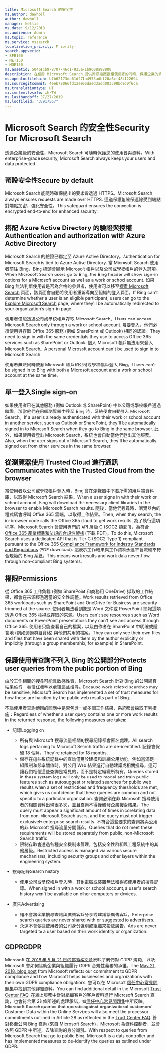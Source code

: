 ```yaml
---
title: Microsoft Search 的安全性
ms.author: dawholl
author: dawholl
manager: kellis
ms.date: 9/12/2018
ms.audience: Admin
ms.topic: reference
ms.service: mssearch
localization_priority: Priority
search.appverid:
- BFB160
- MET150
- MOE150
ms.assetid: 50461cb9-8707-46c1-935a-1b9608a98800
description: 在使用 Microsoft Search 提供資訊給獲授權使用者的同時，保護企業的資料與使用者
ms.openlocfilehash: b7b62173dc61d271a4953adbf20a6cf48b122694
ms.sourcegitcommit: 4eeb78066fd13e906daed3add003398bd9d0f6ca
ms.translationtype: HT
ms.contentlocale: zh-TW
ms.lasthandoff: 07/27/2019
ms.locfileid: "35917567"
---
```

# <a name="security-for-microsoft-search"></a><span data-ttu-id="1b705-103">Microsoft Search 的安全性</span><span class="sxs-lookup"><span data-stu-id="1b705-103">Security for Microsoft Search</span></span>

<span data-ttu-id="1b705-104">透過企業級的安全性，Microsoft Search 可隨時保護您的使用者與資料。</span><span class="sxs-lookup"><span data-stu-id="1b705-104">With enterprise-grade security, Microsoft Search always keeps your users and data protected.</span></span>


## <a name="secure-by-default"></a><span data-ttu-id="1b705-105">預設安全性</span><span class="sxs-lookup"><span data-stu-id="1b705-105">Secure by default</span></span>

<span data-ttu-id="1b705-106">Microsoft Search 能隨時確保提出的要求皆透過 HTTPS。</span><span class="sxs-lookup"><span data-stu-id="1b705-106">Microsoft Search always ensures requests are made over HTTPS.</span></span> <span data-ttu-id="1b705-107">這道保護能確保連線受到端點對端點加密，強化安全性。</span><span class="sxs-lookup"><span data-stu-id="1b705-107">This safeguard ensures the connection is encrypted end-to-end for enhanced security.</span></span>
  
## <a name="authentication-and-authorization-with-azure-active-directory"></a><span data-ttu-id="1b705-108">搭配 Azure Active Directory 的驗證與授權</span><span class="sxs-lookup"><span data-stu-id="1b705-108">Authentication and authorization with Azure Active Directory</span></span>

<span data-ttu-id="1b705-109">Microsoft Search 的驗證已綁定至 Azure Active Directory。</span><span class="sxs-lookup"><span data-stu-id="1b705-109">Authentication for Microsoft Search is tied to Azure Active Directory.</span></span> <span data-ttu-id="1b705-110">當 Microsoft Search 使用者前往 Bing，Bing 標頭會顯示 Microsoft 帳戶以及公司或學校帳戶的登入選項。</span><span class="sxs-lookup"><span data-stu-id="1b705-110">When Microsoft Search users go to Bing, the Bing header will show sign-in options for a Microsoft account as well as a work or school account.</span></span> <span data-ttu-id="1b705-111">如果 Bing 無法判斷使用者是否為合格的參與者，使用者可以移至[探索 Microsoft Search](https://www.bing.com/business/explore) 頁面，該頁面會自動將使用者重新導向至組織的登入頁面。</span><span class="sxs-lookup"><span data-stu-id="1b705-111">If Bing can't determine whether a user is an eligible participant, users can go to the [Explore Microsoft Search](https://www.bing.com/business/explore) page, where they'll be automatically redirected to your organization's sign-in page.</span></span>
  
<span data-ttu-id="1b705-112">使用者僅能透過公司或學校帳戶存取 Microsoft Search。</span><span class="sxs-lookup"><span data-stu-id="1b705-112">Users can access Microsoft Search only through a work or school account.</span></span> <span data-ttu-id="1b705-113">若要登入，他們必須使用與存取 Office 365 服務 (例如 SharePoint 或 Outlook) 相同的認證。</span><span class="sxs-lookup"><span data-stu-id="1b705-113">They need to sign in with the same credentials they use to access Office 365 services such as SharePoint or Outlook.</span></span> <span data-ttu-id="1b705-114">個人 Microsoft 帳戶無法用來登入 Microsoft Search。</span><span class="sxs-lookup"><span data-stu-id="1b705-114">A personal Microsoft account can't be used to sign in to Microsoft Search.</span></span>
  
<span data-ttu-id="1b705-115">使用者無法同時使用 Microsoft 帳戶和公司或學校帳戶登入 Bing。</span><span class="sxs-lookup"><span data-stu-id="1b705-115">Users can't be signed in to Bing with both a Microsoft account and a work or school account at the same time.</span></span>
  
## <a name="single-sign-on"></a><span data-ttu-id="1b705-116">單一登入</span><span class="sxs-lookup"><span data-stu-id="1b705-116">Single sign-on</span></span>

<span data-ttu-id="1b705-117">如果使用者已在其他服務 (例如 Outlook 或 SharePoint) 中以公司或學校帳戶通過驗證，那當他們在同個瀏覽器中移至 Bing 時，系統便會自動登入 Microsoft Search。</span><span class="sxs-lookup"><span data-stu-id="1b705-117">If a user is already authenticated with their work or school account in another service, such as Outlook or SharePoint, they'll be automatically signed in to Microsoft Search when they go to Bing in the same browser.</span></span> <span data-ttu-id="1b705-118">此外，如果使用者登出 Microsoft Search，系統也會自動當他們登出其他服務。</span><span class="sxs-lookup"><span data-stu-id="1b705-118">Also, when the user signs out of Microsoft Search, they'll be automatically signed out from other services in the same browser.</span></span>
  
## <a name="communicates-with-the-trusted-cloud-from-the-browser"></a><span data-ttu-id="1b705-119">從瀏覽器使用 Trusted Cloud 進行通訊</span><span class="sxs-lookup"><span data-stu-id="1b705-119">Communicates with the Trusted Cloud from the browser</span></span>

<span data-ttu-id="1b705-120">當使用者以公司或學校帳戶登入時，Bing 會在瀏覽器中下載所需的用戶端資料庫，以取得 Microsoft Search 結果。</span><span class="sxs-lookup"><span data-stu-id="1b705-120">When a user signs in with their work or school account, Bing will download the necessary client libraries to the browser to enable Microsoft Search results.</span></span> <span data-ttu-id="1b705-121">隨後，當他們搜尋時，瀏覽器內的程式碼會呼叫 Office 365 雲端，以取得工作結果。</span><span class="sxs-lookup"><span data-stu-id="1b705-121">Then, when they search, the in-browser code calls the Office 365 cloud to get work results.</span></span> <span data-ttu-id="1b705-122">為了執行這項程序，Microsoft Search 會使用專門的 API 層級 C (SOC2 類型 1)，為[符合 Office 365 產業標準和法規的合規性架構](https://download.microsoft.com/download/B/2/7/B27B3EF3-8849-4C18-8BA4-5AD755728620/Compliance%20Framework_customer%20guidance.pdf) (下載 PDF)。</span><span class="sxs-lookup"><span data-stu-id="1b705-122">To do this, Microsoft Search uses a dedicated API that is Tier C (SOC2 Type 1) compliant pursuant to the Office 365 [Compliance Framework for Industry Standards and Regulations](https://download.microsoft.com/download/B/2/7/B27B3EF3-8849-4C18-8BA4-5AD755728620/Compliance%20Framework_customer%20guidance.pdf) (PDF download).</span></span> <span data-ttu-id="1b705-123">這表示工作結果與工作資料永遠不會流經不符合規範的 Bing 系統。</span><span class="sxs-lookup"><span data-stu-id="1b705-123">This means work results and work data never flow through non-compliant Bing systems.</span></span> 
  
## <a name="permissions"></a><span data-ttu-id="1b705-124">權限</span><span class="sxs-lookup"><span data-stu-id="1b705-124">Permissions</span></span>

<span data-ttu-id="1b705-125">從 Office 365 工作負載 (例如 SharePoint 和商務用 OneDrive) 擷取的工作結果，都會在來源經過適當的安全性調整。</span><span class="sxs-lookup"><span data-stu-id="1b705-125">Work results retrieved from Office 365 workloads such as SharePoint and OneDrive for Business are security trimmed at the source.</span></span> <span data-ttu-id="1b705-126">使用者無法看到像是 Word 文件或 PowerPoint 簡報這類透過 Office 365 檢視或存取的來源。</span><span class="sxs-lookup"><span data-stu-id="1b705-126">Users can't see resources such as Word documents or PowerPoint presentations they can't see and access through Office 365.</span></span> <span data-ttu-id="1b705-127">使用者只能查看自己的檔案，以及由作者在 SharePoint 中明確或隱含地 (例如透過群組資格) 與他們共用的檔案。</span><span class="sxs-lookup"><span data-stu-id="1b705-127">They can only see their own files and files that have been shared with them by the author explicitly or implicitly (through a group membership, for example) in SharePoint.</span></span>
  
## <a name="protects-user-queries-from-the-public-portion-of-bing"></a><span data-ttu-id="1b705-128">保護使用者查詢不列入 Bing 的公開部分</span><span class="sxs-lookup"><span data-stu-id="1b705-128">Protects user queries from the public portion of Bing</span></span>

<span data-ttu-id="1b705-129">由於工作相關的搜尋可能具敏感性質，Microsoft Search 針對 Bing 的公開網頁結果施行一套信任標準以處理這些搜尋。</span><span class="sxs-lookup"><span data-stu-id="1b705-129">Because work-related searches may be sensitive, Microsoft Search has implemented a set of trust measures for how these are handled by the public web results part of Bing.</span></span>
  
<span data-ttu-id="1b705-130">不論使用者查詢傳回的回應中是否包含一或多個工作結果，系統都會採取下列措施：</span><span class="sxs-lookup"><span data-stu-id="1b705-130">Regardless of whether a user query contains one or more work results in the returned response, the following measures are taken:</span></span>
  
- <span data-ttu-id="1b705-131">記錄</span><span class="sxs-lookup"><span data-stu-id="1b705-131">Logging on</span></span> 
  - <span data-ttu-id="1b705-132">所有與 Microsoft 搜尋流量相關的搜尋記錄都會匿名處理。</span><span class="sxs-lookup"><span data-stu-id="1b705-132">All search logs pertaining to Microsoft Search traffic are de-identified.</span></span> <span data-ttu-id="1b705-133">記錄會保留 18 個月。</span><span class="sxs-lookup"><span data-stu-id="1b705-133">They're retained for 18 months.</span></span>
  - <span data-ttu-id="1b705-134">儲存在這些系統記錄中的查詢僅用於建模和訓練公用功能，例如當滿足一組限制和頻率閾值時，對公用 Web 結果進行自動建議或相關搜尋，這可讓我們相信這些查詢是常見的，而不是特定組織所特有。</span><span class="sxs-lookup"><span data-stu-id="1b705-134">Queries stored in these system logs will only be used to model and train public features such as autosuggest or related searches for public web results when a set of restrictions and frequency thresholds are met, which gives us confidence that these queries are common and not specific to a particular organization.</span></span> <span data-ttu-id="1b705-135">查詢必須在非 Microsoft 搜尋使用者的相關資料出現很多次，並且查詢不得僅觸發企業搜索結果。</span><span class="sxs-lookup"><span data-stu-id="1b705-135">The query must appear a significant amount of times in corelating data from non-Microsoft Search users, and the query must not trigger exclusively enterprise search results.</span></span> <span data-ttu-id="1b705-136">不符合這些要求的查詢將與公用的非 Microsoft 搜尋流量分開儲存。</span><span class="sxs-lookup"><span data-stu-id="1b705-136">Queries that do not meet these requirements will be stored separately from public, non-Microsoft Search traffic.</span></span>
  - <span data-ttu-id="1b705-137">限制存取會透過各種安全機制來管理，包括安全性群組與工程系統中的其他層級。</span><span class="sxs-lookup"><span data-stu-id="1b705-137">Restricted access is managed via various secure mechanisms, including security groups and other layers within the engineering system.</span></span>
- <span data-ttu-id="1b705-138">搜尋記錄</span><span class="sxs-lookup"><span data-stu-id="1b705-138">Search history</span></span>    
  - <span data-ttu-id="1b705-139">使用公司或學校帳戶登入時，其他電腦或裝置無法獲得該使用者的搜尋記錄。</span><span class="sxs-lookup"><span data-stu-id="1b705-139">When signed in with a work or school account, a user's search history won't be available on other computers or devices.</span></span>
 
- <span data-ttu-id="1b705-140">廣告</span><span class="sxs-lookup"><span data-stu-id="1b705-140">Advertising</span></span>   
  - <span data-ttu-id="1b705-141">絕不會將企業搜尋查詢與廣告客戶分享或建議給廣告客戶。</span><span class="sxs-lookup"><span data-stu-id="1b705-141">Enterprise search queries are never shared with or suggested to advertisers.</span></span>
  - <span data-ttu-id="1b705-142">永遠不會依據使用者的公司身分識別或組織來投放廣告。</span><span class="sxs-lookup"><span data-stu-id="1b705-142">Ads are never targeted to a user based on their work identity or organization.</span></span>
    
## <a name="gdpr"></a><span data-ttu-id="1b705-143">GDPR</span><span class="sxs-lookup"><span data-stu-id="1b705-143">GDPR</span></span>

<span data-ttu-id="1b705-144">Microsoft 在[ 2018 年 5 月 21 日的部落格文章](https://blogs.microsoft.com/on-the-issues/2018/05/21/microsofts-commitment-to-gdpr-privacy-and-putting-customers-in-control-of-their-own-data/)反映了我們對 GDPR 規範，以及 Microsoft 會如何協助企業與組織履行 GDPR 合規性義務的承諾。</span><span class="sxs-lookup"><span data-stu-id="1b705-144">The [May 21, 2018, blog post](https://blogs.microsoft.com/on-the-issues/2018/05/21/microsofts-commitment-to-gdpr-privacy-and-putting-customers-in-control-of-their-own-data/) from Microsoft reflects our commitment to GDPR compliance and how Microsoft helps businesses and organizations with their own GDPR compliance obligations.</span></span> <span data-ttu-id="1b705-145">您可以在 Microsoft [信任中心常見問題集](https://www.microsoft.com/en-us/trustcenter/privacy/gdpr/gdpr-faqs)中找到其他詳細資料。</span><span class="sxs-lookup"><span data-stu-id="1b705-145">You can find additional detail in the Microsoft [Trust Center FAQ](https://www.microsoft.com/en-us/trustcenter/privacy/gdpr/gdpr-faqs).</span></span> <span data-ttu-id="1b705-146">在線上服務中針對組織客戶的客戶資料進行 Microsoft Search 查詢，也會符合第 28 條所述的處理承諾，如[信任中心常見問題集](https://www.microsoft.com/en-us/trustcenter/privacy/gdpr/gdpr-faqs)中所反映。</span><span class="sxs-lookup"><span data-stu-id="1b705-146">Microsoft Search queries that operate against organizational customers' Customer Data within the Online Services will also meet the processor commitments outlined in Article 28 as reflected in the [Trust Center FAQ](https://www.microsoft.com/en-us/trustcenter/privacy/gdpr/gdpr-faqs).</span></span> <span data-ttu-id="1b705-147">針對移至公開 Bing 查詢 (來自 Microsoft Search)，Microsoft 為資料控制者，並會依照 GDPR 中所述，去除查詢的身分識別。</span><span class="sxs-lookup"><span data-stu-id="1b705-147">With respect to queries from Microsoft Search that go to public Bing, Microsoft is a data controller and has implemented measures to de-identify the queries as outlined under GDPR.</span></span>